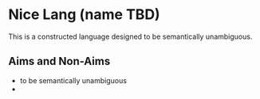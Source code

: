 # Nice Lang (name TBD)
This is a constructed language designed to be semantically unambiguous.

## Aims and Non-Aims
- to be semantically unambiguous
- 